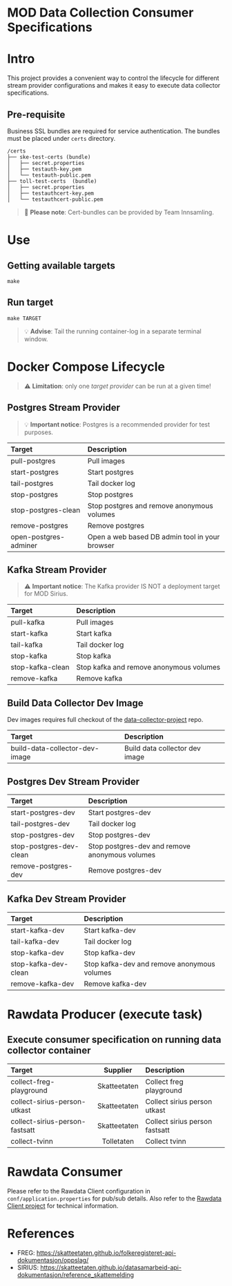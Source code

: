 # MOD Data Collection Consumer Specifications

# Intro

This project provides a convenient way to control the lifecycle for different stream provider configurations and makes it easy to execute data collector specifications.

## Pre-requisite

Business SSL bundles are required for service authentication. The bundles must be placed under `certs` directory.

```
/certs
├── ske-test-certs (bundle)
│   ├── secret.properties
│   ├── testauth-key.pem
│   └── testauth-public.pem
├── toll-test-certs  (bundle)
│   ├── secret.properties
│   ├── testauthcert-key.pem
│   └── testauthcert-public.pem
```

> :key: **Please note**: Cert-bundles can be provided by Team Innsamling.

# Use

## Getting available targets

```
make
```

## Run target

```
make TARGET
```

> :bulb: **Advise**: Tail the running container-log in a separate terminal window.

# Docker Compose Lifecycle

> :warning: **Limitation**: only one _target provider_ can be run at a given time!

## Postgres Stream Provider

> :bulb: **Important notice**: Postgres is a recommended provider for test purposes.

|Target                         |Description                                     |
|:------------------------------|:-----------------------------------------------|
|pull-postgres                  |Pull images                                     |
|start-postgres                 |Start postgres                                  |
|tail-postgres                  |Tail docker log                                 |
|stop-postgres                  |Stop postgres                                   |
|stop-postgres-clean            |Stop postgres and remove anonymous volumes      |
|remove-postgres                |Remove postgres                                 |
|open-postgres-adminer          |Open a web based DB admin tool in your browser  |

## Kafka Stream Provider

> :warning: **Important notice**: The Kafka provider IS NOT a deployment target for MOD Sirius.

|Target                         |Description                                     |
|:------------------------------|:-----------------------------------------------|
|pull-kafka                     |Pull images                                     |
|start-kafka                    |Start kafka                                     |
|tail-kafka                     |Tail docker log                                 |
|stop-kafka                     |Stop kafka                                      |
|stop-kafka-clean               |Stop kafka and remove anonymous volumes         |
|remove-kafka                   |Remove kafka                                    |

## Build Data Collector Dev Image

Dev images requires full checkout of the [data-collector-project](https://github.com/statisticsnorway/data-collector-project) repo.

|Target                         |Description                                     |
|:------------------------------|:-----------------------------------------------|
|build-data-collector-dev-image |Build data collector dev image                  |

## Postgres Dev Stream Provider

|Target                         |Description                                     |
|:------------------------------|:-----------------------------------------------|
|start-postgres-dev             |Start postgres-dev                              |
|tail-postgres-dev              |Tail docker log                                 |
|stop-postgres-dev              |Stop postgres-dev                               |
|stop-postgres-dev-clean        |Stop postgres-dev and remove anonymous volumes  |
|remove-postgres-dev            |Remove postgres-dev                             |

## Kafka Dev Stream Provider

|Target                         |Description                                     |
|:------------------------------|:-----------------------------------------------|
|start-kafka-dev                |Start kafka-dev                                 |
|tail-kafka-dev                 |Tail docker log                                 |
|stop-kafka-dev                 |Stop kafka-dev                                  |
|stop-kafka-dev-clean           |Stop kafka-dev and remove anonymous volumes     |
|remove-kafka-dev               |Remove kafka-dev                                |

# Rawdata Producer (execute task)

## Execute consumer specification on running data collector container

|Target                         |Supplier     |Description                                     |
|:------------------------------|:-----------:|:-----------------------------------------------|
|collect-freg-playground        |Skatteetaten |Collect freg playground                         |
|collect-sirius-person-utkast   |Skatteetaten |Collect sirius person utkast                    |
|collect-sirius-person-fastsatt |Skatteetaten |Collect sirius person fastsatt                  |
|collect-tvinn                  |Tolletaten   |Collect tvinn                                   |


# Rawdata Consumer

Please refer to the Rawdata Client configuration in `conf/application.properties` for pub/sub details. Also refer to the [Rawdata Client project](https://github.com/statisticsnorway/rawdata-client-project) for technical information.

# References

* FREG: https://skatteetaten.github.io/folkeregisteret-api-dokumentasjon/oppslag/
* SIRIUS: https://skatteetaten.github.io/datasamarbeid-api-dokumentasjon/reference_skattemelding
